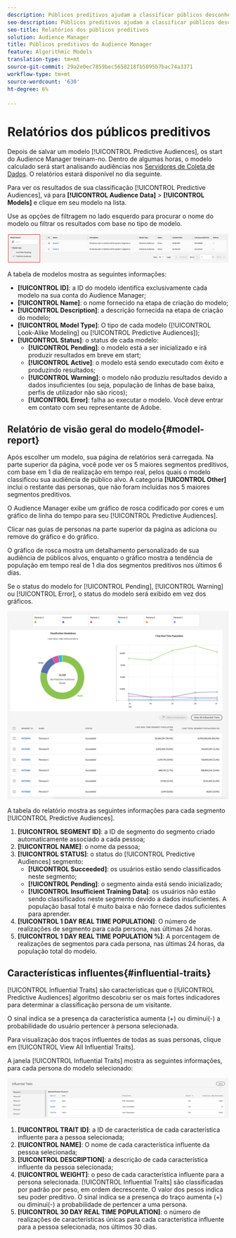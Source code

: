 ```yaml
---
description: Públicos preditivos ajudam a classificar públicos desconhecidos em personas distintas em tempo real, usando a ciência de dados.
seo-description: Públicos preditivos ajudam a classificar públicos desconhecidos em personas distintas em tempo real, usando a ciência de dados.
seo-title: Relatórios dos públicos preditivos
solution: Audience Manager
title: Públicos preditivos do Audience Manager
feature: Algorithmic Models
translation-type: tm+mt
source-git-commit: 29a2e0ec7859bec5658218fb5095b7bac74a3371
workflow-type: tm+mt
source-wordcount: '630'
ht-degree: 6%

---
```



# Relatórios dos públicos preditivos

Depois de salvar um modelo [!UICONTROL Predictive Audiences], os start do Audience Manager treinam-no. Dentro de algumas horas, o modelo calculado será start analisando audiências nos [Servidores de Coleta de Dados](https://docs.adobe.com/content/help/en/audience-manager/user-guide/reference/system-components/components-data-collection.html#dcs-pcs). O relatórios estará disponível no dia seguinte.

Para ver os resultados de sua classificação [!UICONTROL Predictive Audiences], vá para **[!UICONTROL Audience Data]** > **[!UICONTROL Models]** e clique em seu modelo na lista.

Use as opções de filtragem no lado esquerdo para procurar o nome do modelo ou filtrar os resultados com base no tipo de modelo.

![audiências preditivas, filtro](assets/predictive-audiences-filter-models.png)

A tabela de modelos mostra as seguintes informações:

* **[!UICONTROL ID]**: a ID do modelo identifica exclusivamente cada modelo na sua conta do Audience Manager;
* **[!UICONTROL Name]**: o nome fornecido na etapa de criação do modelo;
* **[!UICONTROL Description]**: a descrição fornecida na etapa de criação do modelo;
* **[!UICONTROL Model Type]**: O tipo de cada modelo ([!UICONTROL Look-Alike Modeling] ou  [!UICONTROL Predictive Audiences]);
* **[!UICONTROL Status]**: o status de cada modelo:
   * **[!UICONTROL Pending]**: o modelo está a ser inicializado e irá produzir resultados em breve em start;
   * **[!UICONTROL Active]**: o modelo está sendo executado com êxito e produzindo resultados;
   * **[!UICONTROL Warning]**: o modelo não produziu resultados devido a dados insuficientes (ou seja, população de linhas de base baixa, perfis de utilizador não são ricos);
   * **[!UICONTROL Error]**: falha ao executar o modelo. Você deve entrar em contato com seu representante de Adobe.

## Relatório de visão geral do modelo{#model-report}

Após escolher um modelo, sua página de relatórios será carregada. Na parte superior da página, você pode ver os 5 maiores segmentos preditivos, com base em 1 dia de realização em tempo real, pelos quais o modelo classificou sua audiência de público alvo. A categoria **[!UICONTROL Other]** inclui o restante das personas, que não foram incluídas nos 5 maiores segmentos preditivos.

O Audience Manager exibe um gráfico de rosca codificado por cores e um gráfico de linha do tempo para seu [!UICONTROL Predictive Audiences].

Clicar nas guias de personas na parte superior da página as adiciona ou remove do gráfico e do gráfico.

O gráfico de rosca mostra um detalhamento personalizado de sua audiência de públicos alvos, enquanto o gráfico mostra a tendência de população em tempo real de 1 dia dos segmentos preditivos nos últimos 6 dias.

Se o status do modelo for [!UICONTROL Pending], [!UICONTROL Warning] ou [!UICONTROL Error], o status do modelo será exibido em vez dos gráficos.

![smart-persona-report](assets/predictive-audiences-report.png)

A tabela do relatório mostra as seguintes informações para cada segmento [!UICONTROL Predictive Audiences].

1. **[!UICONTROL SEGMENT ID]**: a ID de segmento do segmento criado automaticamente associado a cada pessoa;
1. **[!UICONTROL NAME]**: o nome da pessoa;
1. **[!UICONTROL STATUS]**: o status do  [!UICONTROL Predictive Audiences] segmento:
   * **[!UICONTROL Succeeded]**: os usuários estão sendo classificados neste segmento;
   * **[!UICONTROL Pending]**: o segmento ainda está sendo inicializado;
   * **[!UICONTROL Insufficient Training Data]**: os usuários não estão sendo classificados neste segmento devido a dados insuficientes. A população basal total é muito baixa e não fornece dados suficientes para aprender.
1. **[!UICONTROL 1 DAY REAL TIME POPULATION]**: O número de realizações de segmento para cada persona, nas últimas 24 horas.
1. **[!UICONTROL 1 DAY REAL TIME POPULATION %]**: A porcentagem de realizações de segmentos para cada persona, nas últimas 24 horas, da população total do modelo.

## Características influentes{#influential-traits}

[!UICONTROL Influential Traits] são características que o  [!UICONTROL Predictive Audiences] algoritmo descobriu ser os mais fortes indicadores para determinar a classificação persona de um visitante.

O sinal indica se a presença da característica aumenta (+) ou diminui(-) a probabilidade do usuário pertencer à persona selecionada.

Para visualização dos traços influentes de todas as suas personas, clique em [!UICONTROL View All Influential Traits].

A janela [!UICONTROL Influential Traits] mostra as seguintes informações, para cada persona do modelo selecionado:

![traços influentes](assets/predictive-audiences-influential-traits.png)

1. **[!UICONTROL TRAIT ID]**: a ID de característica de cada característica influente para a pessoa selecionada;
1. **[!UICONTROL NAME]**: O nome de cada característica influente da pessoa selecionada;
1. **[!UICONTROL DESCRIPTION]**: a descrição de cada característica influente da pessoa selecionada;
1. **[!UICONTROL WEIGHT]**: o peso de cada característica influente para a persona selecionada. [!UICONTROL Influential Traits] são classificadas por padrão por peso, em ordem decrescente.  O valor dos pesos indica seu poder preditivo. O sinal indica se a presença do traço aumenta (+) ou diminui(-) a probabilidade de pertencer a uma persona.
1. **[!UICONTROL 30 DAY REAL TIME POPULATION]**: o número de realizações de características únicas para cada característica influente para a pessoa selecionada, nos últimos 30 dias.

